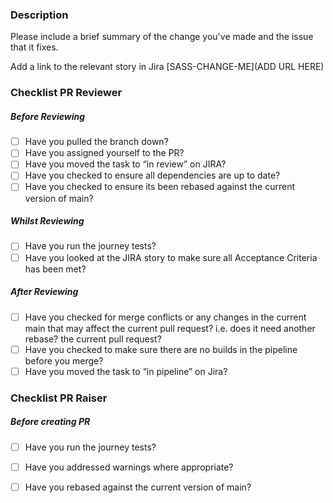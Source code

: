### Description
Please include a brief summary of the change you've made and the issue that it fixes.

Add a link to the relevant story in Jira
[SASS-CHANGE-ME](ADD URL HERE)

### Checklist PR Reviewer
##### Before Reviewing
 - [ ]  Have you pulled the branch down?
 - [ ]  Have you assigned yourself to the PR? 
 - [ ]  Have you moved the task to “in review” on JIRA? 
 - [ ]  Have you checked to ensure all dependencies are up to date? 
 - [ ] Have you checked to ensure its been rebased against the current version of main?

##### Whilst Reviewing
 - [ ]  Have you run the journey tests?
 - [ ]  Have you looked at the JIRA story to make sure all Acceptance Criteria has been met?

##### After Reviewing
- [ ] Have you checked for merge conflicts or any changes in the current main that may affect the current pull request? i.e. does it need another rebase?
 the current pull request?
 - [ ]  Have you checked to make sure there are no builds in the pipeline before you merge? 
 - [ ]  Have you moved the task to “in pipeline” on Jira?

### Checklist PR Raiser
##### Before creating PR
 - [ ]  Have you run the journey tests? 
 - [ ]  Have you addressed warnings where appropriate?
 - [ ]  Have you rebased against the current version of main?

